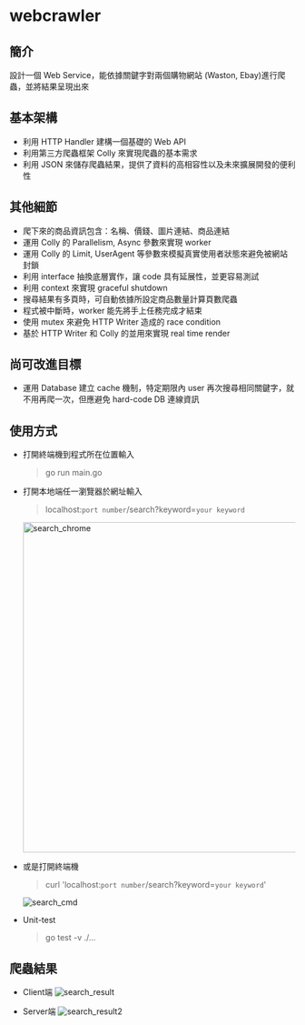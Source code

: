 # webcrawler
## 簡介
設計一個 Web Service，能依據關鍵字對兩個購物網站 (Waston, Ebay)進行爬蟲，並將結果呈現出來

## 基本架構
* 利用 HTTP Handler 建構一個基礎的 Web API
* 利用第三方爬蟲框架 Colly 來實現爬蟲的基本需求
* 利用 JSON 來儲存爬蟲結果，提供了資料的高相容性以及未來擴展開發的便利性

## 其他細節
* 爬下來的商品資訊包含：名稱、價錢、圖片連結、商品連結
* 運用 Colly 的 Parallelism, Async 參數來實現 worker
* 運用 Colly 的 Limit, UserAgent 等參數來模擬真實使用者狀態來避免被網站封鎖
* 利用 interface 抽換底層實作，讓 code 具有延展性，並更容易測試
* 利用 context 來實現 graceful shutdown
* 搜尋結果有多頁時，可自動依據所設定商品數量計算頁數爬蟲
* 程式被中斷時，worker 能先將手上任務完成才結束
* 使用 mutex 來避免 HTTP Writer 造成的 race condition
* 基於 HTTP Writer 和 Colly 的並用來實現 real time render

## 尚可改進目標
* 運用 Database 建立 cache 機制，特定期限內 user 再次搜尋相同關鍵字，就不用再爬一次，但應避免 hard-code DB 連線資訊

## 使用方式
* 打開終端機到程式所在位置輸入 
  >go run main.go

* 打開本地端任一瀏覽器於網址輸入 
  >localhost:`port number`/search?keyword=`your keyword`
  
  <img width="581" alt="search_chrome" src="https://user-images.githubusercontent.com/10221555/131460216-10fcbda8-66f0-4ad9-ad8e-adb0d1096d51.png">


* 或是打開終端機 
  > curl 'localhost:`port number`/search?keyword=`your keyword`'
  
  ![search_cmd](https://user-images.githubusercontent.com/10221555/131459999-51f7a9b0-4a79-41cc-a5dc-e9b593bdd02c.png)
  
* Unit-test
  >go test -v ./...
  
## 爬蟲結果
* Client端
![search_result](https://user-images.githubusercontent.com/10221555/131598653-25ee7613-1526-4a79-938d-f1504966974b.gif)

* Server端
![search_result2](https://user-images.githubusercontent.com/10221555/131598657-307500f9-676a-4068-b518-91b3a0aaa3d0.gif)
